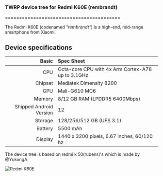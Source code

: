 ### TWRP device tree for Redmi K60E (rembrandt)

=========================================

The Redmi K60E (codenamed _"rembrandt"_) is a high-end, mid-range smartphone from Xiaomi.


## Device specifications

Basic   | Spec Sheet
-------:|:-------------------------
CPU     | Octa-core CPU with 4x Arm Cortex-A78 up to 3.1GHz
Chipset | Mediatek Dimensity 8200
GPU     | Mali-G610 MC6
Memory  | 8/12 GB RAM (LPDDR5 6400Mbps)
Shipped Android Version | 12
Storage | 128/256/512 GB (UFS 3.1)
Battery | 5500 mAh
Display | 1440 x 3200 pixels, 6.67 inches, 60/120 hz

The device tree is based on redmi k
50(rubens)'s which is made by @YukongA.

![Redmi K60E](https://cdn.cnbj1.fds.api.mi-img.com/nr-pub/202212261442_125b14aa8b806a970651cd3473ec3dd1.png)
